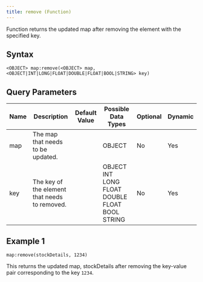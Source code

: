 ```yaml
---
title: remove (Function)
---
```


Function returns the updated map after removing the element with the specified key.

## Syntax

    <OBJECT> map:remove(<OBJECT> map, <OBJECT|INT|LONG|FLOAT|DOUBLE|FLOAT|BOOL|STRING> key)

## Query Parameters

| Name | Description                                   | Default Value | Possible Data Types                            | Optional | Dynamic |
|------|-----------------------------------------------|---------------|------------------------------------------------|----------|---------|
| map  | The map that needs to be updated.             |               | OBJECT                                         | No       | Yes     |
| key  | The key of the element that needs to removed. |               | OBJECT INT LONG FLOAT DOUBLE FLOAT BOOL STRING | No       | Yes     |

## Example 1

    map:remove(stockDetails, 1234)

This returns the updated map, stockDetails after removing the key-value pair corresponding to the key `1234`.
